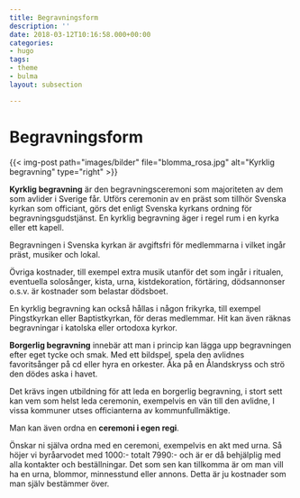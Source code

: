 ```yaml
---
title: Begravningsform
description: ''
date: 2018-03-12T10:16:58.000+00:00
categories:
- hugo
tags:
- theme
- bulma
layout: subsection

---
```

# Begravningsform

{{< img-post path="images/bilder" file="blomma_rosa.jpg" alt="Kyrklig begravning" type="right" >}}

**Kyrklig begravning** är den begravningsceremoni som majoriteten av dem som avlider i Sverige får. Utförs ceremonin av en präst som tillhör Svenska kyrkan som officiant, görs det enligt Svenska kyrkans ordning för begravningsgudstjänst. En kyrklig begravning äger i regel rum i en kyrka eller ett kapell.

Begravningen i Svenska kyrkan är avgiftsfri för medlemmarna i vilket ingår präst, musiker och lokal.

Övriga kostnader, till exempel extra musik utanför det som ingår i ritualen, eventuella solosånger, kista, urna, kistdekoration, förtäring, dödsannonser o.s.v. är kostnader som belastar dödsboet.

En kyrklig begravning kan också hållas i någon frikyrka, till exempel Pingstkyrkan eller Baptistkyrkan, för deras medlemmar. Hit kan även räknas begravningar i katolska eller ortodoxa kyrkor.

**Borgerlig begravning** innebär att man i princip kan lägga upp begravningen efter eget tycke och smak. Med ett bildspel, spela den avlidnes favoritsånger på cd eller hyra en orkester. Åka på en Ålandskryss och strö den dödes aska i havet.

Det krävs ingen utbildning för att leda en borgerlig begravning, i stort sett kan vem som helst leda ceremonin, exempelvis en vän till den avlidne, I vissa kommuner utses officianterna av kommunfullmäktige.

Man kan även ordna en **ceremoni i egen regi**.

Önskar ni själva ordna med en ceremoni, exempelvis en akt med urna. Så höjer vi byråarvodet med 1000:- totalt 7990:- och är er då behjälplig med alla kontakter och beställningar. Det som sen kan tillkomma är om man vill ha en urna, blommor, minnesstund eller annons.  Detta är ju kostnader som man själv bestämmer över.
